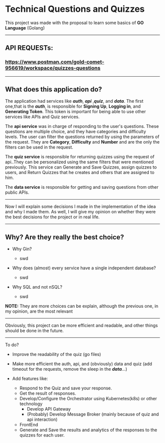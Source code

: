 # Technical Questions and Quizzes

This project was made with the proposal to learn some basics of **GO Language** (Golang)
___
## API REQUESTs: 
### https://www.postman.com/gold-comet-956619/workspace/quizzes-questions
___
## What does this application do?
The application had services like ***auth***, ***api*** ,***quiz***, and ***data***. The first one,that is the ***auth***, is responsible for **Signing Up**, **Logging in**, and **Generating Token**. This token is important for being able to use other services like APIs and Quiz services.

The **api service** was in charge of responding to the user's questions. These questions are multiple choice, and they have categories and difficulty levels. The user can filter the questions returned by using the parameters of the request. They are **Category**, **Difficulty** and  **Number** and are the only the filters can be used in the request.

The **quiz service** is responsible for returning quizzes using the request of api..They can be personalized using the same filters that were mentioned previously. This service can Generate and Save Quizzes, assign quizzes to users, and Return Quizzes that he creates and others that are assigned to him.

The **data service** is responsible for getting and saving questions from other public APIs.

---

Now I will explain some decisions I made in the implementation of the idea and why I made them. As well, I will give my opinion on whether they were the best decisions for the project or in real life.

---

## Why? Are they really the best choice?

- Why Gin?
    -  swd

- Why does (almost) every service have a single independent database?
    - swd

- Why SQL and not nSQL?
    - swd

**NOTE:** They are more choices can be explain, although the previous one, in my opinion, are the most relevant 

---

Obviously, this project can be more efficient and readable, and other things should be done in the future.

---
To do?

- Improve the readability of the quiz (go files)

- Make more efficient the auth, api, and (obviously) data and quiz (add timeout for the requests, remove the sleep in the ***data***...)

- Add features like:
    - Respond to the Quiz and save your response.
    - Get the result of responses.
    - Develop/Configure the Orchestrator using Kubernetes(k8s) or other technology 
        - Develop API Gateway
        - (Probably) Develop Message Broker (mainly because of quiz and api interaction)
    - FrontEnd
    - Generate and Save the results and analytics of the responses to the quizzes for each user.










